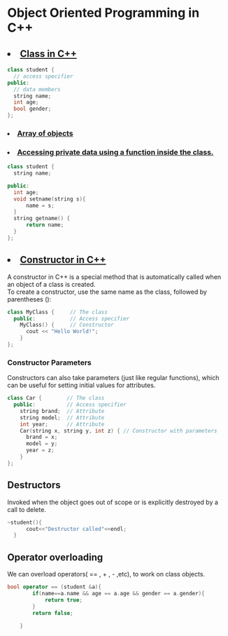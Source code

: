 # Object Oriented Programming in C++

## <li> <a href="class.cpp">Class in C++</a>
```C++
class student {
  // access specifier
public:
  // data members
  string name;
  int age;
  bool gender;
};
```

### <li><a href="class2.cpp">Array of objects</a>

### <li><a href="class3.cpp">Accessing private data using a function inside the class.</a>
```C++
class student {
  string name;

public:
  int age;
  void setname(string s){
      name = s;
  }
  string getname() { 
      return name; 
  }
};
```

## <li><a href="class4.cpp">Constructor in C++</a>
A constructor in C++ is a special method that is automatically called when an object of a class is created.<br>To create a constructor, use the same name as the class, followed by parentheses ():
```C++
class MyClass {     // The class
  public:           // Access specifier
    MyClass() {     // Constructor
      cout << "Hello World!";
    }
};
```

### Constructor Parameters
Constructors can also take parameters (just like regular functions), which can be useful for setting initial values for attributes.


```C++
class Car {        // The class
  public:          // Access specifier
    string brand;  // Attribute
    string model;  // Attribute
    int year;      // Attribute
    Car(string x, string y, int z) { // Constructor with parameters
      brand = x;
      model = y;
      year = z;
    }
};
```

## Destructors
Invoked when the object goes out of scope or is explicitly destroyed by a call to delete.
```C++
~student(){
      cout<<"Destructor called"<<endl;
  }
```

## Operator overloading
We can overload operators( == , + , - ,etc), to work on class objects.
```C++
bool operator == (student &a){
        if(name==a.name && age == a.age && gender == a.gender){
            return true;
        }
        return false;
        
    }
```
